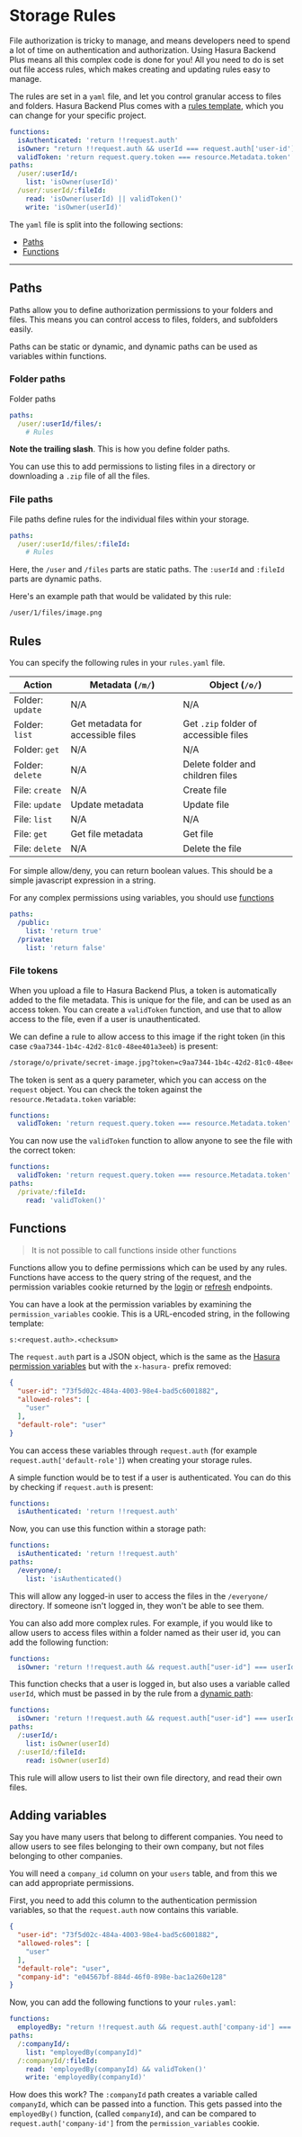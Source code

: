 # Storage Rules

File authorization is tricky to manage, and means developers need to spend a lot of time on authentication and authorization. Using Hasura Backend Plus means all this complex code is done for you! All you need to do is set out file access rules, which makes creating and updating rules easy to manage.

The rules are set in a `yaml` file, and let you control granular access to files and folders. Hasura Backend Plus comes with a [rules template](https://github.com/nhost/hasura-backend-plus/blob/master/custom/storage-rules/rules.yaml), which you can change for your specific project.

``` yaml
functions:
  isAuthenticated: 'return !!request.auth'
  isOwner: "return !!request.auth && userId === request.auth['user-id']"
  validToken: 'return request.query.token === resource.Metadata.token'
paths:
  /user/:userId/:
    list: 'isOwner(userId)'
  /user/:userId/:fileId:
    read: 'isOwner(userId) || validToken()'
    write: 'isOwner(userId)'
```

The `yaml` file is split into the following sections:

 - [Paths](#paths)
 - [Functions](#functions)

---

## Paths

Paths allow you to define authorization permissions to your folders and files. This means you can control access to files, folders, and subfolders easily.

Paths can be static or dynamic, and dynamic paths can be used as variables within functions.

### Folder paths

Folder paths

``` yaml
paths:
  /user/:userId/files/:
    # Rules
```

**Note the trailing slash**. This is how you define folder paths.

You can use this to add permissions to listing files in a directory or downloading a `.zip` file of all the files.

### File paths

File paths define rules for the individual files within your storage.

``` yaml
paths:
  /user/:userId/files/:fileId:
    # Rules
```

Here, the `/user` and `/files` parts are static paths. The `:userId` and `:fileId` parts are dynamic paths.

Here's an example path that would be validated by this rule:

``` txt
/user/1/files/image.png
```

## Rules

You can specify the following rules in your `rules.yaml` file.

| Action           | Metadata (`/m/`)                  | Object (`/o/`)                        |
|------------------|-----------------------------------|---------------------------------------|
| Folder: `update` | N/A                               | N/A                                   |
| Folder: `list`   | Get metadata for accessible files | Get `.zip` folder of accessible files |
| Folder: `get`    | N/A                               | N/A                                   |
| Folder: `delete` | N/A                               | Delete folder and children files      |
| File: `create`   | N/A                               | Create file                           |
| File: `update`   | Update metadata                   | Update file                           |
| File: `list`     | N/A                               | N/A                                   |
| File: `get`      | Get file metadata                 | Get file                              |
| File: `delete`   | N/A                               | Delete the file                       |

For simple allow/deny, you can return boolean values. This should be a simple javascript expression in a string.

For any complex permissions using variables, you should use [functions](#functions)

``` yaml
paths:
  /public:
    list: 'return true'
  /private:
    list: 'return false'
```

### File tokens

When you upload a file to Hasura Backend Plus, a token is automatically added to the file metadata. This is unique for the file, and can be used as an access token.
You can create a `validToken` function, and use that to allow access to the file, even if a user is unauthenticated.

We can define a rule to allow access to this image if the right token (in this case `c9aa7344-1b4c-42d2-81c0-48ee401a3eeb`) is present:

``` txt
/storage/o/private/secret-image.jpg?token=c9aa7344-1b4c-42d2-81c0-48ee401a3eeb
```

The token is sent as a query parameter, which you can access on the `request` object. You can check the token against the `resource.Metadata.token` variable:

``` yaml
functions:
  validToken: 'return request.query.token === resource.Metadata.token'
```

You can now use the `validToken` function to allow anyone to see the file with the correct token:

``` yaml
functions:
  validToken: 'return request.query.token === resource.Metadata.token'
paths:
  /private/:fileId:
    read: 'validToken()'
```

## Functions

> It is not possible to call functions inside other functions

Functions allow you to define permissions which can be used by any rules. Functions have access to the query string of the request, and the permission variables cookie returned by the [login](../api.md#login) or [refresh](../api.md#refresh-token) endpoints.

You can have a look at the permission variables by examining the `permission_variables` cookie. This is a URL-encoded string, in the following template:

``` txt
s:<request.auth>.<checksum>
```

The `request.auth` part is a JSON object, which is the same as the [Hasura permission variables](https://hasura.io/docs/1.0/graphql/manual/auth/authentication/index.html#overview) but with the `x-hasura-` prefix removed:

``` json
{
  "user-id": "73f5d02c-484a-4003-98e4-bad5c6001882",
  "allowed-roles": [
    "user"
  ],
  "default-role": "user"
}
```

You can access these variables through `request.auth` (for example `request.auth['default-role']`) when creating your storage rules.

A simple function would be to test if a user is authenticated. You can do this by checking if `request.auth` is present:

``` yaml
functions:
  isAuthenticated: 'return !!request.auth'
```

Now, you can use this function within a storage path:

``` yaml
functions:
  isAuthenticated: 'return !!request.auth'
paths:
  /everyone/:
    list: 'isAuthenticated()
```

This will allow any logged-in user to access the files in the `/everyone/` directory. If someone isn't logged in, they won't be able to see them.

You can also add more complex rules. For example, if you would like to allow users to access files within a folder named as their user id, you can add the following function:

``` yaml
functions:
  isOwner: 'return !!request.auth && request.auth["user-id"] === userId'
```

This function checks that a user is logged in, but also uses a variable called `userId`, which must be passed in by the rule from a [dynamic path](#folder-paths):

``` yaml
functions:
  isOwner: 'return !!request.auth && request.auth["user-id"] === userId'
paths:
  /:userId/:
    list: isOwner(userId)
  /:userId/:fileId:
    read: isOwner(userId)
```

This rule will allow users to list their own file directory, and read their own files.

## Adding variables

Say you have many users that belong to different companies. You need to allow users to see files belonging to their own company, but not files belonging to other companies.

You will need a `company_id` column on your `users` table, and from this we can add appropriate permissions.

First, you need to add this column to the authentication permission variables, so that the `request.auth` now contains this variable.

``` json
{
  "user-id": "73f5d02c-484a-4003-98e4-bad5c6001882",
  "allowed-roles": [
    "user"
  ],
  "default-role": "user",
  "company-id": "e04567bf-884d-46f0-898e-bac1a260e128"
}
```

Now, you can add the following functions to your `rules.yaml`:

``` yaml
functions:
  employedBy: "return !!request.auth && request.auth['company-id'] === companyId"
paths:
  /:companyId/:
    list: "employedBy(companyId)"
  /:companyId/:fileId:
    read: 'employedBy(companyId) && validToken()'
    write: 'employedBy(companyId)'
```

How does this work? The `:companyId` path creates a variable called `companyId`, which can be passed into a function.
This gets passed into the `employedBy()` function, (called `companyId`), and can be compared to `request.auth['company-id']` from the `permission_variables` cookie.
